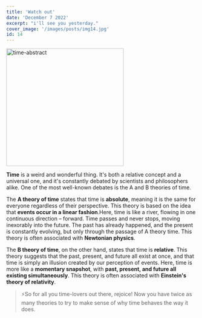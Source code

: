 ```yaml
---
title: 'Watch out'
date: 'December 7 2022'
excerpt: "i'll see you yesterday."
cover_image: '/images/posts/img14.jpg'
id: 14
---
```


<img src='/images/posts/img14.jpg' width='310' alt='time-abstract' />

**Time** is a weird and wonderful thing. It's both a relative concept and a universal one, and it's constantly debated by scientists and philosophers alike. One of the most well-known debates is the A and B theories of time.

The **A theory of time** states that time is **absolute**, meaning it is the same for everyone regardless of their perspective. This theory is based on the idea that **events occur in a linear fashion**.Here, time is like a river, flowing in one continuous direction – forward. Time passes and never stops, moving inexorably into the future. The past has already happened, and the present is constantly evolving, but only through the passage of A theory time. This theory is often associated with **Newtonian physics**.

The **B theory of time**, on the other hand, states that time is **relative**. This theory suggests that the past, present, and future all exist at once, and that time is simply an illusion created by our perception of events. Here, time is more like a **momentary snapshot**, with **past, present, and future all existing simultaneously**. This theory is often associated with **Einstein's theory of relativity**.

> ⚡So for all you time-lovers out there, rejoice! Now you have twice as many theories to try to make sense of why time behaves the way it does.
